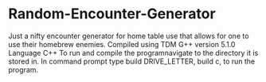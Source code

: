 # Random-Encounter-Generator
Just a nifty encounter generator for home table use that allows for one to use their homebrew enemies.
Compiled using TDM G++ version 5.1.0
Language C++
To run and compile the programnavigate to the directory it is stored in. In command prompt type build DRIVE_LETTER, build c, to run the program.
